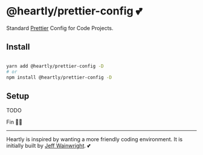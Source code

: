 # @heartly/prettier-config 💕

Standard [Prettier](https://prettier.io/) Config for Code Projects.

## Install

```bash

yarn add @heartly/prettier-config -D
# or
npm install @heartly/prettier-config -D

```

## Setup

TODO

Fin 👨‍🎨

---

Heartly is inspired by wanting a more friendly coding environment.
It is initially built by [Jeff Wainwright](https://github.com/yowainwright). 💕
